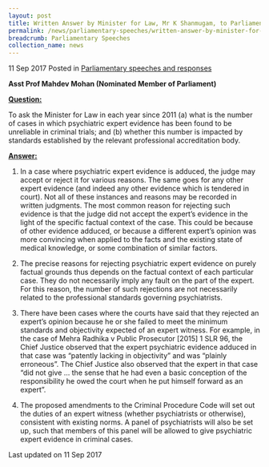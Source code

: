 ```yaml
---
layout: post
title: Written Answer by Minister for Law, Mr K Shanmugam, to Parliamentary Question on Psychiatric Evidence Found Unreliable in Criminal Trials
permalink: /news/parliamentary-speeches/written-answer-by-minister-for-law--mr-k-shanmugam--to-parliamen9
breadcrumb: Parliamentary Speeches
collection_name: news
---
```


11 Sep 2017 Posted in [Parliamentary speeches and responses](/news/parliamentary-speeches)

**Asst Prof Mahdev Mohan (Nominated Member of Parliament)**


**<u>Question:</u>**
 
To ask the Minister for Law in each year since 2011 (a) what is the number of cases in which psychiatric expert evidence has been found to be unreliable in criminal trials; and (b) whether this number is impacted by standards established by the relevant professional accreditation body. 


**<u>Answer:</u>**

1. In a case where psychiatric expert evidence is adduced, the judge may accept or reject it for various reasons. The same goes for any other expert evidence (and indeed any other evidence which is tendered in court). Not all of these instances and reasons may be recorded in written judgments. The most common reason for rejecting such evidence is that the judge did not accept the expert’s evidence in the light of the specific factual context of the case. This could be because of other evidence adduced, or because a different expert’s opinion was more convincing when applied to the facts and the existing state of medical knowledge, or some combination of similar factors.

 

2. The precise reasons for rejecting psychiatric expert evidence on purely factual grounds thus depends on the factual context of each particular case. They do not necessarily imply any fault on the part of the expert. For this reason, the number of such rejections are not necessarily related to the professional standards governing psychiatrists.  

 

3. There have been cases where the courts have said that they rejected an expert’s opinion because he or she failed to meet the minimum standards and objectivity expected of an expert witness. For example, in the case of Mehra Radhika v Public Prosecutor [2015] 1 SLR 96, the Chief Justice observed that the expert psychiatric evidence adduced in that case was “patently lacking in objectivity” and was “plainly erroneous”. The Chief Justice also observed that the expert in that case “did not give … the sense that he had even a basic conception of the responsibility he owed the court when he put himself forward as an expert”.

 

4. The proposed amendments to the Criminal Procedure Code will set out the duties of an expert witness (whether psychiatrists or otherwise), consistent with existing norms. A panel of psychiatrists will also be set up, such that members of this panel will be allowed to give psychiatric expert evidence in criminal cases.

<p class="right-side-updated">Last updated on 11 Sep 2017</p>
